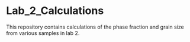 # Lab_2_Calculations

This repository contains calculations of the phase fraction and grain size from various samples in lab 2.
